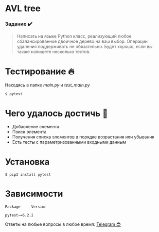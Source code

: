 # AVL tree

### Задание ✔️
>Написать на языке Python класс, реализующий любое сбалансированное двоичное дерево на ваш выбор. Операции удаления поддерживать не обязательно. Будет хорошо, если вы также напишете несколько тестов.

# Тестирование 🔥

Находясь в папке *main.py* и *test_main.py*
```console
$ pytest
```
# Чего удалось достичь 🥂

* Добавление элемента
* Поиск элемента
* Получения списка элементов в порядке возрастания или убывания
* Есть тесты с параметризованными входными данным 


# Установка

```console
$ pip3 install pytest
```

# Зависимости

```python3
Package     Version

pytest~=6.2.2
```
Ответы на любые вопросы в любое время:
[Telegram 😎](https://t.me/tyomachka)
